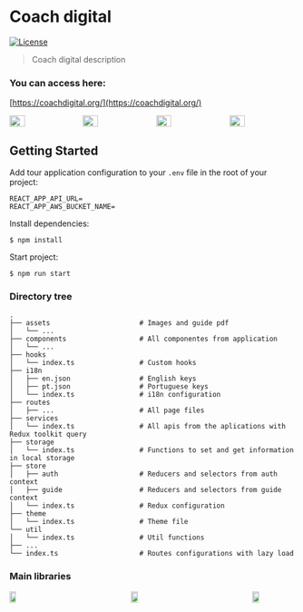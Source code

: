 # Coach digital
[![License](https://img.shields.io/badge/license-MIT-blue.svg)](https://github.com/WBG-Coach/coach-admin/blob/main/LICENSE.md)

> Coach digital description

### You can access here:
[https://coachdigital.org/](https://coachdigital.org/)

<div style="display: flex; flex-direction: row; justify-content: space-between; width: 100%;">
  <img width="23%" src="https://user-images.githubusercontent.com/13595853/213287692-a5c2a9f4-d7c3-472f-934e-f304a6fa3c53.png" />
  <img  width="23%" src="https://user-images.githubusercontent.com/13595853/213287737-f4e665d7-1fce-413d-8ceb-14f809d280b8.png" />
  <img width="23%" src="https://user-images.githubusercontent.com/13595853/213290357-93e157e0-9660-43ba-8374-45dc747e1037.png" />
  <img width="23%" src="https://user-images.githubusercontent.com/13595853/213291784-3b5019ff-94d5-4819-8d72-cb34b30b2d0c.png" />
</div>

## Getting Started

Add tour application configuration to your `.env` file in the root of your project:

```shell
REACT_APP_API_URL=
REACT_APP_AWS_BUCKET_NAME=
```

Install dependencies:

```shell
$ npm install
```

Start project:

```shell
$ npm run start
```

### Directory tree

    .
    ├── assets                      # Images and guide pdf
    │   └── ...                     
    ├── components                  # All componentes from application
    │   └── ...                     
    ├── hooks                       
    │   └── index.ts                # Custom hooks
    ├── i18n                        
    │   ├── en.json                 # English keys
    │   ├── pt.json                 # Portuguese keys
    │   └── index.ts                # i18n configuration
    ├── routes
    │   ├── ...                     # All page files
    ├── services
    │   └── index.ts                # All apis from the aplications with Redux toolkit query
    ├── storage
    │   └── index.ts                # Functions to set and get information in local storage
    ├── store
    │   ├── auth                    # Reducers and selectors from auth context
    │   ├── guide                   # Reducers and selectors from guide context
    │   └── index.ts                # Redux configuration
    ├── theme
    │   └── index.ts                # Theme file
    └── util
    │   └── index.ts                # Util functions
    ├── ...
    └── index.ts                    # Routes configurations with lazy load
    

### Main libraries
<div style="display: flex; flex-direction: row; justify-content: space-between; width: 100%;">
  <img width="15%" src="https://user-images.githubusercontent.com/13595853/213292865-f145bf92-2aac-419e-bd5d-5fc4c387e9cd.png" />
  <img width="15%" src="https://user-images.githubusercontent.com/13595853/213292795-8e0fd530-745c-4222-a69d-f6d61b3486d4.png" />
  <img width="15%" src="https://user-images.githubusercontent.com/13595853/213293171-b7eba42c-b3b7-49d6-bd6b-2ea9abff0e14.png" />
</div>
